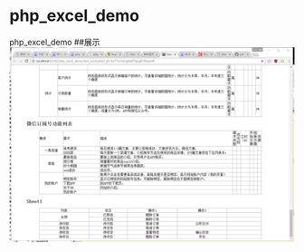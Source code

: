 # php_excel_demo
php_excel_demo
##展示
![Alt text][id]

[id]: https://raw.githubusercontent.com/zxk7516/php_excel_demo/master/img/display.png  "展示"